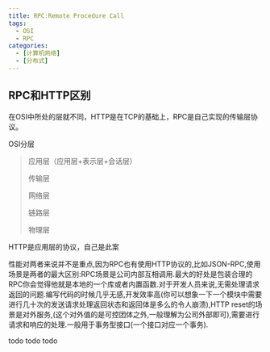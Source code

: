 ```yaml
---
title: RPC:Remote Procedure Call
tags:
  - OSI
  - RPC
categories:
  - [计算机网络]
  - [分布式]
---
```




## RPC和HTTP区别

在OSI中所处的层就不同，HTTP是在TCP的基础上，RPC是自己实现的传输层协议。

OSI分层

> 应用层（应用层+表示层+会话层）
>
> 传输层
>
> 网络层
>
> 链路层
>
> 物理层

HTTP是应用层的协议，自己是此案

性能对两者来说并不是重点,因为RPC也有使用HTTP协议的,比如JSON-RPC,使用场景是两者的最大区别:RPC场景是公司内部互相调用.最大的好处是包装合理的RPC你会觉得他就是本地的一个库或者内置函数.对于开发人员来说,无需处理请求返回的问题.编写代码的时候几乎无感,开发效率高(你可以想象一下一个模块中需要进行几十次的发送请求处理返回状态和返回体是多么的令人崩溃),HTTP reset的场景是对外服务,(这个对外值的是可控团体之外,一般理解为公司外部即可),需要进行请求和响应的处理.一般用于事务型接口(一个接口对应一个事务).



todo todo todo